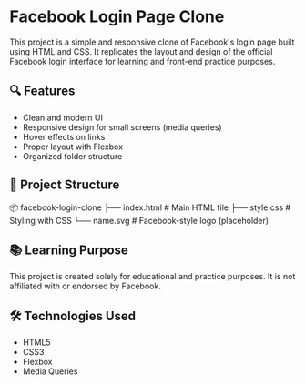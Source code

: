 # Facebook Login Page Clone

This project is a simple and responsive clone of Facebook's login page built using HTML and CSS. It replicates the layout and design of the official Facebook login interface for learning and front-end practice purposes.

## 🔍 Features

- Clean and modern UI
- Responsive design for small screens (media queries)
- Hover effects on links
- Proper layout with Flexbox
- Organized folder structure

## 📁 Project Structure

📦 facebook-login-clone
├── index.html # Main HTML file
├── style.css # Styling with CSS
└── name.svg # Facebook-style logo (placeholder)

## 📚 Learning Purpose
This project is created solely for educational and practice purposes. It is not affiliated with or endorsed by Facebook.

## 🛠️ Technologies Used
- HTML5
- CSS3
- Flexbox
- Media Queries

